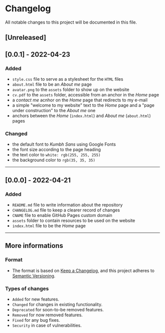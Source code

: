 # Changelog
All notable changes to this project will be documented in this file.

## [Unreleased]

## [0.0.1] - 2022-04-23

### Added
- `style.css` file to serve as a stylesheet for the `HTML` files
- `about.html` file to be an *About me* page
- `avatar.png` to the `assets` folder to show up on the website
- `cv.pdf` to the `assets` folder, accessible from an anchor in the *Home* page
- a *contact me* acnhor on the *Home* page that redirects to my e-mail
- a simple "welcome to my website" text to the *Home* page and a "page under construction" to the *About me* one
- anchors between the *Home* (`index.html`) and *About me* (`about.html`) pages

### Changed
- the default font to *Kumbh Sans* using Google Fonts
- the font size according to the page heading
- the text color to `white: rgb(255, 255, 255)`
- the background color to `rgb(35, 35, 35)`

---

## [0.0.0] - 2022-04-21

### Added
- `README.md` file to write information about the repository
- `CHANGELOG.md` file to keep a clearer record of changes 
- `CNAME` file to enable GitHub Pages custom domain
- `assets` folder to contain resources to be used on the website
- `index.html` file to be the *Home* page

---

## More informations
### Format
- The format is based on [Keep a Changelog](https://keepachangelog.com/en/1.0.0/), and this project adheres to [Semantic Versioning](https://semver.org/spec/v2.0.0.html).

### Types of changes
- `Added` for new features.
- `Changed` for changes in existing functionality.
- `Deprecated` for soon-to-be removed features.
- `Removed` for now removed features.
- `Fixed` for any bug fixes.
- `Security` in case of vulnerabilities.